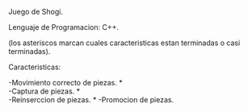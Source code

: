 Juego de Shogi.

Lenguaje de Programacion: C++.

(los asteriscos marcan cuales caracteristicas estan terminadas o casi terminadas).

Caracteristicas: 

-Movimiento correcto de piezas. *	 
-Captura de piezas. *	 
-Reinserccion de piezas. *
-Promocion de piezas.
		
